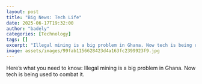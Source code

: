 ```yaml
---
layout: post
title: "Big News: Tech Life"
date: 2025-06-17T19:32:00
author: "badely"
categories: [Technology]
tags: []
excerpt: "Illegal mining is a big problem in Ghana. Now tech is being used to combat it."
image: assets/images/99fab1156628423d4a163fc2399923f9.jpg
---
```


Here’s what you need to know: Illegal mining is a big problem in Ghana. Now tech is being used to combat it.

